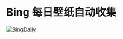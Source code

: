 # Bing 每日壁纸自动收集

[![BingDaily](https://github.com/cuteribs/bingdaily/actions/workflows/daily.yml/badge.svg)](https://github.com/cuteribs/bingdaily/actions/workflows/daily.yml)
